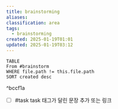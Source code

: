 ```yaml
---
title: brainstorming
aliases: 
classification: area
tags:
  - brainstorming
created: 2025-01-19T01:01
updated: 2025-01-19T03:12
---
```


```dataview
TABLE
From #brainstorm
WHERE file.path != this.file.path
SORT created desc
```

^bccf1a

- [ ] #task task 태그가 달린 문장 추가 또는 링크
